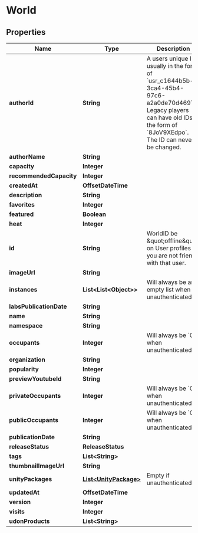 

# World



## Properties

| Name | Type | Description | Notes |
|------------ | ------------- | ------------- | -------------|
|**authorId** | **String** | A users unique ID, usually in the form of &#x60;usr_c1644b5b-3ca4-45b4-97c6-a2a0de70d469&#x60;. Legacy players can have old IDs in the form of &#x60;8JoV9XEdpo&#x60;. The ID can never be changed. |  |
|**authorName** | **String** |  |  |
|**capacity** | **Integer** |  |  |
|**recommendedCapacity** | **Integer** |  |  |
|**createdAt** | **OffsetDateTime** |  |  |
|**description** | **String** |  |  |
|**favorites** | **Integer** |  |  [optional] |
|**featured** | **Boolean** |  |  |
|**heat** | **Integer** |  |  |
|**id** | **String** | WorldID be \&quot;offline\&quot; on User profiles if you are not friends with that user. |  |
|**imageUrl** | **String** |  |  |
|**instances** | **List&lt;List&lt;Object&gt;&gt;** | Will always be an empty list when unauthenticated. |  [optional] |
|**labsPublicationDate** | **String** |  |  |
|**name** | **String** |  |  |
|**namespace** | **String** |  |  |
|**occupants** | **Integer** | Will always be &#x60;0&#x60; when unauthenticated. |  [optional] |
|**organization** | **String** |  |  |
|**popularity** | **Integer** |  |  |
|**previewYoutubeId** | **String** |  |  [optional] |
|**privateOccupants** | **Integer** | Will always be &#x60;0&#x60; when unauthenticated. |  [optional] |
|**publicOccupants** | **Integer** | Will always be &#x60;0&#x60; when unauthenticated. |  [optional] |
|**publicationDate** | **String** |  |  |
|**releaseStatus** | **ReleaseStatus** |  |  |
|**tags** | **List&lt;String&gt;** |   |  |
|**thumbnailImageUrl** | **String** |  |  |
|**unityPackages** | [**List&lt;UnityPackage&gt;**](UnityPackage.md) | Empty if unauthenticated. |  [optional] |
|**updatedAt** | **OffsetDateTime** |  |  |
|**version** | **Integer** |  |  |
|**visits** | **Integer** |  |  |
|**udonProducts** | **List&lt;String&gt;** |  |  [optional] |



